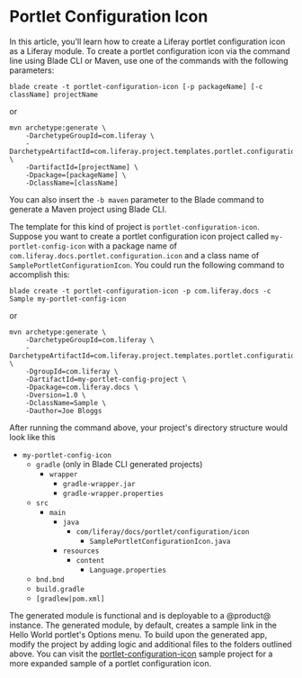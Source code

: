 # Portlet Configuration Icon [](id=portlet-configuration-icon)

In this article, you'll learn how to create a Liferay portlet configuration
icon as a Liferay module. To create a portlet configuration icon via the command
line using Blade CLI or Maven, use one of the commands with the following
parameters:

    blade create -t portlet-configuration-icon [-p packageName] [-c className] projectName

or

    mvn archetype:generate \
        -DarchetypeGroupId=com.liferay \
        -DarchetypeArtifactId=com.liferay.project.templates.portlet.configuration.icon \
        -DartifactId=[projectName] \
        -Dpackage=[packageName] \
        -DclassName=[className]

You can also insert the `-b maven` parameter to the Blade command to generate a
Maven project using Blade CLI.

The template for this kind of project is `portlet-configuration-icon`. Suppose
you want to create a portlet configuration icon project called
`my-portlet-config-icon` with a package name of
`com.liferay.docs.portlet.configuration.icon` and a class name of
`SamplePortletConfigurationIcon`. You could run the following command to
accomplish this:

    blade create -t portlet-configuration-icon -p com.liferay.docs -c Sample my-portlet-config-icon

or

    mvn archetype:generate \
        -DarchetypeGroupId=com.liferay \
        -DarchetypeArtifactId=com.liferay.project.templates.portlet.configuration.icon \
        -DgroupId=com.liferay \
        -DartifactId=my-portlet-config-project \
        -Dpackage=com.liferay.docs \
        -Dversion=1.0 \
        -DclassName=Sample \
        -Dauthor=Joe Bloggs

After running the command above, your project's directory structure would look
like this

- `my-portlet-config-icon`
    - `gradle` (only in Blade CLI generated projects)
        - `wrapper`
            - `gradle-wrapper.jar`
            - `gradle-wrapper.properties`
    - `src`
        - `main`
            - `java`
                - `com/liferay/docs/portlet/configuration/icon`
                    - `SamplePortletConfigurationIcon.java`
            - `resources`
                - `content`
                    - `Language.properties`
    - `bnd.bnd`
    - `build.gradle`
    - `[gradlew|pom.xml]`

The generated module is functional and is deployable to a @product@ instance. The
generated module, by default, creates a sample link in the Hello World portlet's
Options menu. To build upon the generated app, modify the project by adding
logic and additional files to the folders outlined above. You can visit the
[portlet-configuration-icon](https://github.com/liferay/liferay-blade-samples/tree/master/gradle/extensions/portlet-configuration-icon)
sample project for a more expanded sample of a portlet configuration icon.
